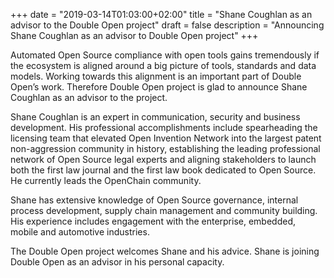+++
date = "2019-03-14T01:03:00+02:00"
title = "Shane Coughlan as an advisor to the Double Open project"
draft = false
description = "Announcing Shane Coughlan as an advisor to Double Open project"
+++

Automated Open Source compliance with open tools gains tremendously if the ecosystem is aligned around a big picture of tools, standards and data models. Working towards this alignment is an important part of Double Open’s work. Therefore Double Open project is glad to announce Shane Coughlan as an advisor to the project.

Shane Coughlan is an expert in communication, security and business development. His professional accomplishments include spearheading the licensing team that elevated Open Invention Network into the largest patent non-aggression community in history, establishing the leading professional network of Open Source legal experts and aligning stakeholders to launch both the first law journal and the first law book dedicated to Open Source. He currently leads the OpenChain community.

Shane has extensive knowledge of Open Source governance, internal process development, supply chain management and community building. His experience includes engagement with the enterprise, embedded, mobile and automotive industries.

The Double Open project welcomes Shane and his advice. Shane is joining Double Open as an advisor in his personal capacity.
